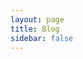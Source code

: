 ```yaml
---
layout: page
title: Blog
sidebar: false
---
```


<Blog />





















<!-- ---
layout: home

# Hero section
hero:
  name: Biodasturchi
  text: Informatics within biology.
  image:
    src: /logo.svg
    alt: Biodasturchi logo
  tagline: Website with news in bioinformatics and programming
  actions:
    - theme: brand
      text: Articles
      link: /pages/blog
    - theme: alt
      text: GitHub
      link: https://github.com/biodasturchi

# Features section
# features:
#   - title: Biodasturchi, The DX that can't be beat
#     details: Lorem ipsum...
#   - title: Power of Vue meets Markdown
#     details: Lorem ipsum...
#   - title: Simple and minimal, always
#     details: Lorem ipsum...
#   - title: Stylish and cool
#     details: Lorem ipsum...

# Meta property
head:
  - - meta
    - property: og:type
      content: website
  - - meta
    - property: og:title
      content: Biodasturchi
  - - meta
    - property: og:image
      content: https://raw.githubusercontent.com/ilosrim/imgs/master/web_logo/logo.png
  - - meta
    - property: og:url
      content: https://vitejs.dev/blog/announcing-vite3
  - - meta
    - name: title
      content: Biodasturchi
  - - meta
    - name: twitter:card
      content: https://raw.githubusercontent.com/ilosrim/imgs/master/web_logo/logo.png
  - - link
    - rel: icon
      type: image/svg
      href: logo.svg
--- -->

